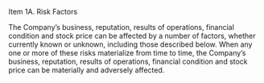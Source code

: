 Item 1A.  Risk Factors

The Company’s business, reputation, results of operations, financial condition and stock price can be affected by a number of
factors, whether currently known or unknown, including those described below. When any one or more of these risks materialize
from time to time, the Company’s business, reputation, results of operations, financial condition and stock price can be materially
and adversely affected.
